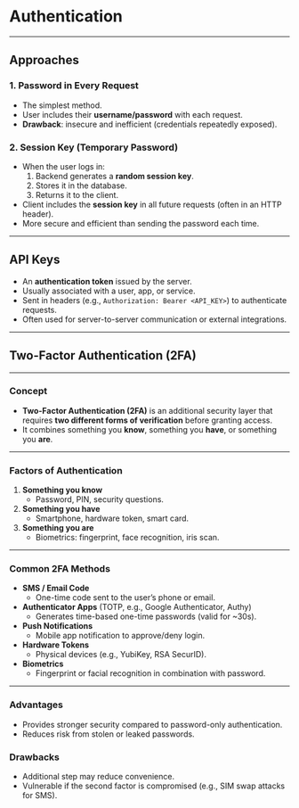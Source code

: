 # Authentication

---

## Approaches

### 1. Password in Every Request
- The simplest method.  
- User includes their **username/password** with each request.  
- **Drawback**: insecure and inefficient (credentials repeatedly exposed).  

### 2. Session Key (Temporary Password)
- When the user logs in:  
  1. Backend generates a **random session key**.  
  2. Stores it in the database.  
  3. Returns it to the client.  
- Client includes the **session key** in all future requests (often in an HTTP header).  
- More secure and efficient than sending the password each time.  

---

## API Keys
- An **authentication token** issued by the server.  
- Usually associated with a user, app, or service.  
- Sent in headers (e.g., `Authorization: Bearer <API_KEY>`) to authenticate requests.  
- Often used for server-to-server communication or external integrations.  

---

## Two-Factor Authentication (2FA)

---

### Concept
- **Two-Factor Authentication (2FA)** is an additional security layer that requires **two different forms of verification** before granting access.  
- It combines something you **know**, something you **have**, or something you **are**.  

---

### Factors of Authentication
1. **Something you know**  
   - Password, PIN, security questions.  
2. **Something you have**  
   - Smartphone, hardware token, smart card.  
3. **Something you are**  
   - Biometrics: fingerprint, face recognition, iris scan.  

---

### Common 2FA Methods
- **SMS / Email Code**  
  - One-time code sent to the user’s phone or email.  
- **Authenticator Apps** (TOTP, e.g., Google Authenticator, Authy)  
  - Generates time-based one-time passwords (valid for ~30s).  
- **Push Notifications**  
  - Mobile app notification to approve/deny login.  
- **Hardware Tokens**  
  - Physical devices (e.g., YubiKey, RSA SecurID).  
- **Biometrics**  
  - Fingerprint or facial recognition in combination with password.  

---

### Advantages
- Provides stronger security compared to password-only authentication.  
- Reduces risk from stolen or leaked passwords.  

### Drawbacks
- Additional step may reduce convenience.  
- Vulnerable if the second factor is compromised (e.g., SIM swap attacks for SMS).  

